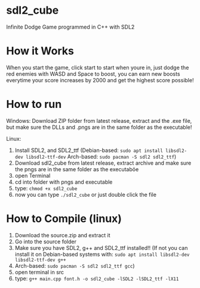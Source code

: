# sdl2_cube
Infinite Dodge Game programmed in C++ with SDL2

# How it Works
When you start the game, click start to start when youre in, just dodge the red enemies with WASD and Space to boost, you can earn new boosts everytime your score increases by 2000 and get the highest score possible!

# How to run
Windows:
Download ZIP folder from latest release, extract and the .exe file, but make sure the DLLs and .pngs are in the same folder as the executable!

Linux:
1. Install SDL2, and SDL2_ttf (Debian-based: `sudo apt install libsdl2-dev libsdl2-ttf-dev`
Arch-based: `sudo pacman -S sdl2 sdl2_ttf`)
2. Download sdl2_cube from latest release, extract archive and make sure the pngs are in the same folder as the executaböe
3. open Terminal
4. cd into folder with pngs and executable
6. type: `chmod +x sdl2_cube`
7. now you can type `./sdl2_cube` or just double click the file

# How to Compile (linux)
1. Download the source.zip and extract it 
2. Go into the source folder
3. Make sure you have SDL2, g++ and SDL2_ttf installed!! (If not you can install it on Debian-based systems with: `sudo apt install libsdl2-dev libsdl2-ttf-dev g++`
4. Arch-based: `sudo pacman -S sdl2 sdl2_ttf gcc`)
5. open terminal in src
6. type: `g++ main.cpp font.h -o sdl2_cube -lSDL2 -lSDL2_ttf -lX11`

